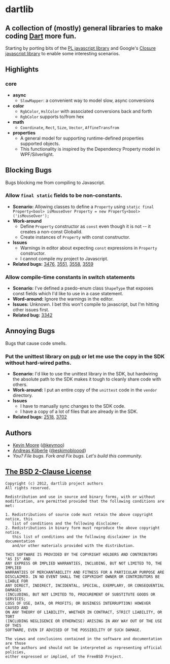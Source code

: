 # dartlib
## A collection of (mostly) general libraries to make coding [Dart](http://www.dartlang.org/) more fun.

Starting by porting bits of the [PL javascript library](https://github.com/thinkpixellab/pl) and Google's [Closure javascript library](https://developers.google.com/closure/library/) to enable some interesting scenarios.

## Highlights

### core
 * __async__
     * `SlowMapper`: a convenient way to model slow, async conversions
 * __color__
     * `RgbColor`, `HslColor` with associated conversions back and forth
     * `RgbColor` supports to/from hex
 * __math__
     * `Coordinate`, `Rect`, `Size`, `Vector`, `AffineTransfrom`
 * __properties__
     * A general model for supporting runtime-defined properties supported objects.
     * This functionality is inspired by the Dependency Property model in WPF/Silverlight.

## Blocking Bugs
Bugs blocking me from compiling to Javascript.

### Allow `final static` fields to be non-constants.
  * __Scenario:__ Allowing classes to define a `Property` using `static final Property<bool> isMouseOver Property = new Property<bool>('isMouseOver');`
  * __Work-around__
      * Define `Property` constructor as `const` even though it is not -- it creates a non-const GlobalId.
      * Create instances of `Property` with const constructor.
  * __Issues__
      * Warnings in editor about expecting `const` expressions in `Property` constructor.
      * I cannot compile my project to Javascript.
  * __Related bugs:__
    [3476](http://code.google.com/p/dart/issues/detail?id=3476),
    [3551](http://code.google.com/p/dart/issues/detail?id=3551),
    [3558](http://code.google.com/p/dart/issues/detail?id=3558),
    [3559](http://code.google.com/p/dart/issues/detail?id=3559)

### Allow compile-time constants in switch statements
  * __Scenario:__ I've defined a psedo-enum class `ShapeType` that exposes const fields which I'd like to use in a case statement.
  * __Word-around:__ Ignore the warnings in the editor.
  * __Issues:__ Unknown. I bet this won't compile to javascript, but I'm hitting other issues first.
  * __Related bug:__ [3342](http://code.google.com/p/dart/issues/detail?id=3342)

## Annoying Bugs
Bugs that cause code smells.

### Put the unittest library on [pub](http://www.dartlang.org/docs/pub-package-manager/) or let me use the copy in the SDK without hard-wired paths.
  * __Scenario:__ I'd like to use the unittest library in the SDK, but hardwiring the absolute path to the SDK makes it tough to cleanly share code with others.
  * __Work-around:__ I put an entire copy of the `unittest` code in the `vendor` directory.
  * __Issues__
      * I have to manually sync changes to the SDK code.
      * I have a copy of a lot of files that are already in the SDK.
  * __Related bugs:__
    [2518](http://code.google.com/p/dart/issues/detail?id=2518),
    [3702](http://code.google.com/p/dart/issues/detail?id=3702)


## Authors
 * [Kevin Moore](https://github.com/kevmoo) ([@kevmoo](http://twitter.com/kevmoo))
 * [Andreas Köberle](https://github.com/eskimoblood) ([@eskimobloood](https://twitter.com/eskimobloood))
 * _You? File bugs. Fork and Fix bugs. Let's build this community._

## [The BSD 2-Clause License](http://www.opensource.org/licenses/bsd-license.php)

    Copyright (c) 2012, dartlib project authors
    All rights reserved.

    Redistribution and use in source and binary forms, with or without
    modification, are permitted provided that the following conditions are met:

    1. Redistributions of source code must retain the above copyright notice, this
       list of conditions and the following disclaimer.
    2. Redistributions in binary form must reproduce the above copyright notice,
       this list of conditions and the following disclaimer in the documentation
       and/or other materials provided with the distribution.

    THIS SOFTWARE IS PROVIDED BY THE COPYRIGHT HOLDERS AND CONTRIBUTORS "AS IS" AND
    ANY EXPRESS OR IMPLIED WARRANTIES, INCLUDING, BUT NOT LIMITED TO, THE IMPLIED
    WARRANTIES OF MERCHANTABILITY AND FITNESS FOR A PARTICULAR PURPOSE ARE
    DISCLAIMED. IN NO EVENT SHALL THE COPYRIGHT OWNER OR CONTRIBUTORS BE LIABLE FOR
    ANY DIRECT, INDIRECT, INCIDENTAL, SPECIAL, EXEMPLARY, OR CONSEQUENTIAL DAMAGES
    (INCLUDING, BUT NOT LIMITED TO, PROCUREMENT OF SUBSTITUTE GOODS OR SERVICES;
    LOSS OF USE, DATA, OR PROFITS; OR BUSINESS INTERRUPTION) HOWEVER CAUSED AND
    ON ANY THEORY OF LIABILITY, WHETHER IN CONTRACT, STRICT LIABILITY, OR TORT
    (INCLUDING NEGLIGENCE OR OTHERWISE) ARISING IN ANY WAY OUT OF THE USE OF THIS
    SOFTWARE, EVEN IF ADVISED OF THE POSSIBILITY OF SUCH DAMAGE.

    The views and conclusions contained in the software and documentation are those
    of the authors and should not be interpreted as representing official policies,
    either expressed or implied, of the FreeBSD Project.
